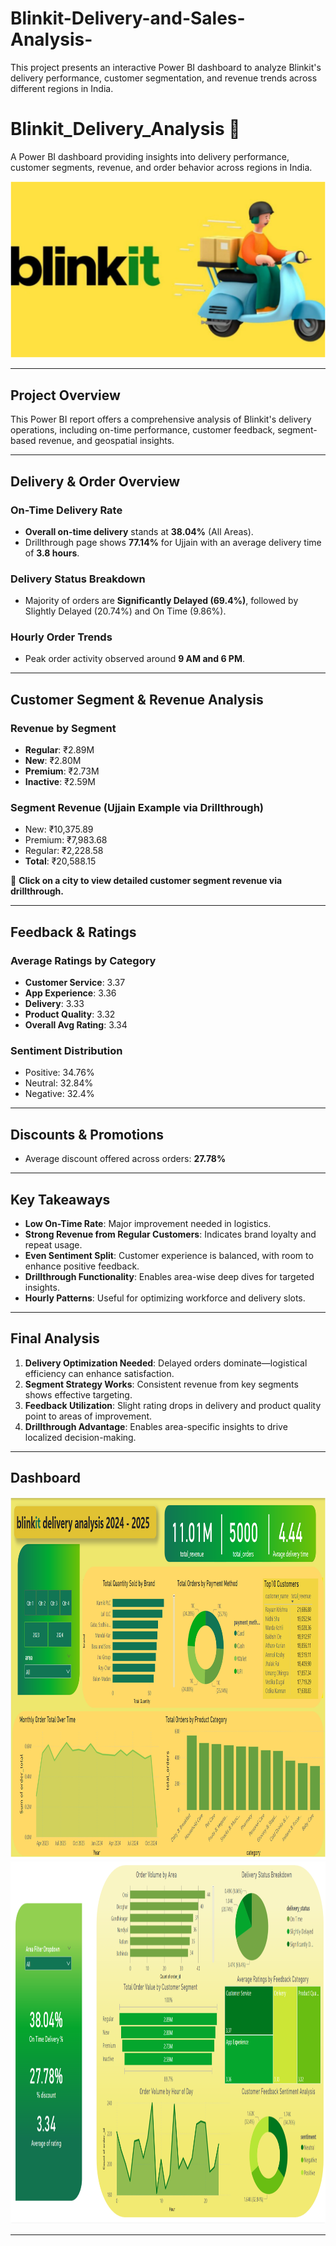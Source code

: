# Blinkit-Delivery-and-Sales-Analysis-
This project presents an interactive Power BI dashboard to analyze Blinkit's delivery performance, customer segmentation, and revenue trends across different regions in India.
# Blinkit_Delivery_Analysis 🚚  
A Power BI dashboard providing insights into delivery performance, customer segments, revenue, and order behavior across regions in India.

<img src="Blinkit.png" alt="Blinkit Dashboard Overview">

---

## Project Overview  
This Power BI report offers a comprehensive analysis of Blinkit's delivery operations, including on-time performance, customer feedback, segment-based revenue, and geospatial insights.

---

## Delivery & Order Overview

### On-Time Delivery Rate  
- **Overall on-time delivery** stands at **38.04%** (All Areas).
- Drillthrough page shows **77.14%** for Ujjain with an average delivery time of **3.8 hours**.

### Delivery Status Breakdown  
- Majority of orders are **Significantly Delayed (69.4%)**, followed by Slightly Delayed (20.74%) and On Time (9.86%).

### Hourly Order Trends  
- Peak order activity observed around **9 AM and 6 PM**.

---

## Customer Segment & Revenue Analysis  

### Revenue by Segment  
- **Regular**: ₹2.89M  
- **New**: ₹2.80M  
- **Premium**: ₹2.73M  
- **Inactive**: ₹2.59M  

### Segment Revenue (Ujjain Example via Drillthrough)  
- New: ₹10,375.89  
- Premium: ₹7,983.68  
- Regular: ₹2,228.58  
- **Total**: ₹20,588.15  

📌 **Click on a city to view detailed customer segment revenue via drillthrough.**

---

## Feedback & Ratings

### Average Ratings by Category  
- **Customer Service**: 3.37  
- **App Experience**: 3.36  
- **Delivery**: 3.33  
- **Product Quality**: 3.32  
- **Overall Avg Rating**: 3.34

### Sentiment Distribution  
- Positive: 34.76%  
- Neutral: 32.84%  
- Negative: 32.4%

---

## Discounts & Promotions  
- Average discount offered across orders: **27.78%**

---

## Key Takeaways  
- **Low On-Time Rate**: Major improvement needed in logistics.
- **Strong Revenue from Regular Customers**: Indicates brand loyalty and repeat usage.
- **Even Sentiment Split**: Customer experience is balanced, with room to enhance positive feedback.
- **Drillthrough Functionality**: Enables area-wise deep dives for targeted insights.
- **Hourly Patterns**: Useful for optimizing workforce and delivery slots.

---

## Final Analysis  
1. **Delivery Optimization Needed**: Delayed orders dominate—logistical efficiency can enhance satisfaction.  
2. **Segment Strategy Works**: Consistent revenue from key segments shows effective targeting.  
3. **Feedback Utilization**: Slight rating drops in delivery and product quality point to areas of improvement.  
4. **Drillthrough Advantage**: Enables area-specific insights to drive localized decision-making.

---

## Dashboard  
<img src="Dashboard1.png" alt="Blinkit Dashboard Overview" width="1080" height="580">
<img src="Dashboard 2.png" alt="Blinkit Dashboard Overview" width="1080" height="580">


---


